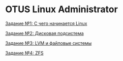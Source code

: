 # OTUS Linux Administrator

[Задание №1: С чего начинается Linux](01_start_linux)

[Задание №2: Дисковая подсистема](02_disk_subsystem)

[Задание №3: LVM и файловые системы ](03_filesystem_lvm)

[Задание №4: ZFS ](04_zfs)